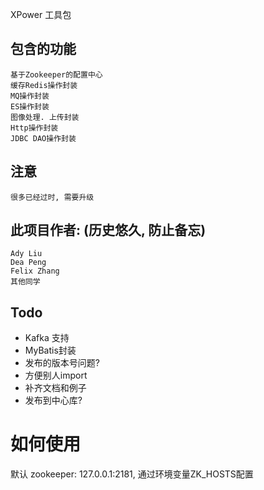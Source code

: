 XPower 工具包

## 包含的功能
    基于Zookeeper的配置中心
    缓存Redis操作封装
    MQ操作封装
    ES操作封装
    图像处理. 上传封装
    Http操作封装
    JDBC DAO操作封装
    

## 注意
    很多已经过时, 需要升级

## 此项目作者: (历史悠久, 防止备忘)
    Ady Liu
    Dea Peng
    Felix Zhang
    其他同学



## Todo
* Kafka 支持
* MyBatis封装
* 发布的版本号问题?
* 方便别人import
* 补齐文档和例子
* 发布到中心库?



# 如何使用
 默认 zookeeper: 127.0.0.1:2181, 通过环境变量ZK_HOSTS配置